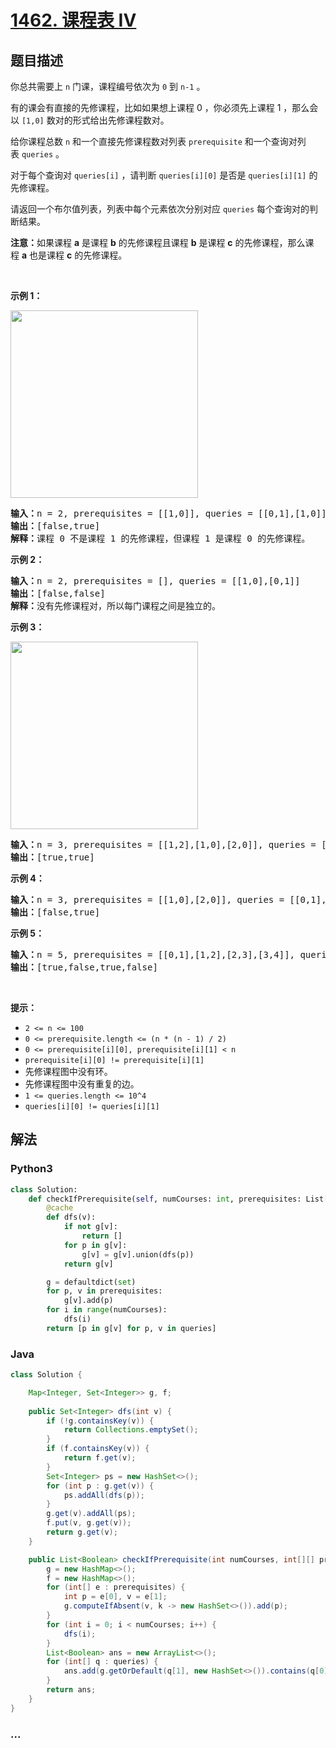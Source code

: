 # [1462. 课程表 IV](https://leetcode-cn.com/problems/course-schedule-iv)



## 题目描述

<!-- 这里写题目描述 -->

<p>你总共需要上 <code>n</code>&nbsp;门课，课程编号依次为 <code>0</code>&nbsp;到 <code>n-1</code>&nbsp;。</p>

<p>有的课会有直接的先修课程，比如如果想上课程&nbsp;0 ，你必须先上课程 1 ，那么会以 <code>[1,0]</code>&nbsp;数对的形式给出先修课程数对。</p>

<p>给你课程总数 <code>n</code>&nbsp;和一个直接先修课程数对列表&nbsp;<code>prerequisite</code> 和一个查询对列表&nbsp;<code>queries</code>&nbsp;。</p>

<p>对于每个查询对 <code>queries[i]</code>&nbsp;，请判断&nbsp;<code>queries[i][0]</code>&nbsp;是否是&nbsp;<code>queries[i][1]</code>&nbsp;的先修课程。</p>

<p>请返回一个布尔值列表，列表中每个元素依次分别对应 <code>queries</code>&nbsp;每个查询对的判断结果。</p>

<p><strong>注意：</strong>如果课程&nbsp;<strong>a</strong>&nbsp;是课程&nbsp;<strong>b</strong>&nbsp;的先修课程且课程&nbsp;<strong>b</strong>&nbsp;是课程&nbsp;<strong>c</strong>&nbsp;的先修课程，那么课程&nbsp;<strong>a</strong>&nbsp;也是课程&nbsp;<strong>c</strong>&nbsp;的先修课程。</p>

<p>&nbsp;</p>

<p><strong>示例 1：</strong></p>

<p><img alt="" src="https://assets.leetcode-cn.com/aliyun-lc-upload/uploads/2020/05/30/graph.png" style="height: 300px; width: 300px;"></p>

<pre><strong>输入：</strong>n = 2, prerequisites = [[1,0]], queries = [[0,1],[1,0]]
<strong>输出：</strong>[false,true]
<strong>解释：</strong>课程 0 不是课程 1 的先修课程，但课程 1 是课程 0 的先修课程。
</pre>

<p><strong>示例 2：</strong></p>

<pre><strong>输入：</strong>n = 2, prerequisites = [], queries = [[1,0],[0,1]]
<strong>输出：</strong>[false,false]
<strong>解释：</strong>没有先修课程对，所以每门课程之间是独立的。
</pre>

<p><strong>示例 3：</strong></p>

<p><img alt="" src="https://assets.leetcode-cn.com/aliyun-lc-upload/uploads/2020/05/30/graph-1.png" style="height: 300px; width: 300px;"></p>

<pre><strong>输入：</strong>n = 3, prerequisites = [[1,2],[1,0],[2,0]], queries = [[1,0],[1,2]]
<strong>输出：</strong>[true,true]
</pre>

<p><strong>示例 4：</strong></p>

<pre><strong>输入：</strong>n = 3, prerequisites = [[1,0],[2,0]], queries = [[0,1],[2,0]]
<strong>输出：</strong>[false,true]
</pre>

<p><strong>示例 5：</strong></p>

<pre><strong>输入：</strong>n = 5, prerequisites = [[0,1],[1,2],[2,3],[3,4]], queries = [[0,4],[4,0],[1,3],[3,0]]
<strong>输出：</strong>[true,false,true,false]
</pre>

<p>&nbsp;</p>

<p><strong>提示：</strong></p>

<ul>
	<li><code>2 &lt;= n &lt;= 100</code></li>
	<li><code>0 &lt;= prerequisite.length &lt;= (n * (n - 1) / 2)</code></li>
	<li><code>0 &lt;= prerequisite[i][0], prerequisite[i][1] &lt; n</code></li>
	<li><code>prerequisite[i][0] != prerequisite[i][1]</code></li>
	<li>先修课程图中没有环。</li>
	<li>先修课程图中没有重复的边。</li>
	<li><code>1 &lt;= queries.length &lt;= 10^4</code></li>
	<li><code>queries[i][0] != queries[i][1]</code></li>
</ul>


## 解法

<!-- 这里可写通用的实现逻辑 -->

<!-- tabs:start -->

### **Python3**

<!-- 这里可写当前语言的特殊实现逻辑 -->

```python
class Solution:
    def checkIfPrerequisite(self, numCourses: int, prerequisites: List[List[int]], queries: List[List[int]]) -> List[bool]:
        @cache
        def dfs(v):
            if not g[v]:
                return []
            for p in g[v]:
                g[v] = g[v].union(dfs(p))
            return g[v]

        g = defaultdict(set)
        for p, v in prerequisites:
            g[v].add(p)
        for i in range(numCourses):
            dfs(i)
        return [p in g[v] for p, v in queries]
```

### **Java**

<!-- 这里可写当前语言的特殊实现逻辑 -->

```java
class Solution {

    Map<Integer, Set<Integer>> g, f;
    
    public Set<Integer> dfs(int v) {
        if (!g.containsKey(v)) {
            return Collections.emptySet();
        }
        if (f.containsKey(v)) {
            return f.get(v);
        }
        Set<Integer> ps = new HashSet<>();
        for (int p : g.get(v)) {
            ps.addAll(dfs(p));
        }
        g.get(v).addAll(ps);
        f.put(v, g.get(v));
        return g.get(v);
    }

    public List<Boolean> checkIfPrerequisite(int numCourses, int[][] prerequisites, int[][] queries) {
        g = new HashMap<>();
        f = new HashMap<>();
        for (int[] e : prerequisites) {
            int p = e[0], v = e[1];
            g.computeIfAbsent(v, k -> new HashSet<>()).add(p);
        }
        for (int i = 0; i < numCourses; i++) {
            dfs(i);
        }
        List<Boolean> ans = new ArrayList<>();
        for (int[] q : queries) {
            ans.add(g.getOrDefault(q[1], new HashSet<>()).contains(q[0]));
        }
        return ans;
    }
}
```

### **...**

```

```

<!-- tabs:end -->
